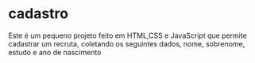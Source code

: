 # cadastro
Este é um pequeno projeto feito em HTML,CSS e JavaScript que permite cadastrar um recruta, coletando os seguintes dados, nome, sobrenome, estudo e ano de nascimento
